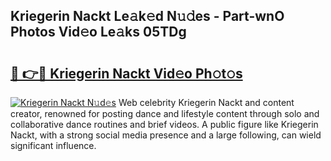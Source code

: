 ## Kriegerin Nackt Le𝚊k𝚎d N𝚞𝚍es - Part-wnO Photos Vid𝚎o Le𝚊ks 05TDg

# <h2><a href="http://fb6070h.evod.top/?m=Kriegerin+Nackt">🔗 👉🔴 Kriegerin Nackt Vid𝚎o Ph𝚘t𝚘s</a></h2>

[![Kriegerin Nackt N𝚞d𝚎s](https://i.imgur.com/8V9OHl7.gif)](http://fb6070h.evod.top/?m=Kriegerin+Nackt)
Web celebrity Kriegerin Nackt and content creator, renowned for posting dance and lifestyle content through solo and collaborative dance routines and brief videos. A public figure like Kriegerin Nackt, with a strong social media presence and a large following, can wield significant influence. 
